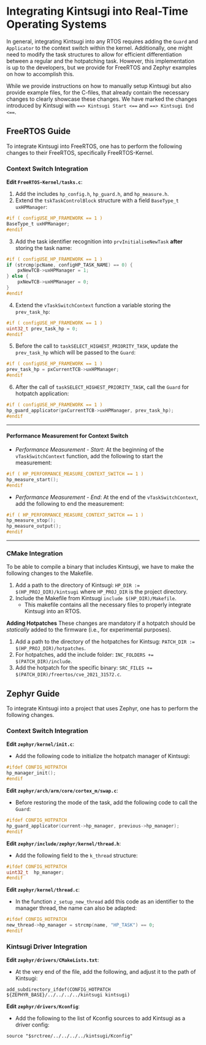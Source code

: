# Integrating Kintsugi into Real-Time Operating Systems

In general, integrating Kintsugi into any RTOS requires adding the `Guard` and `Applicator` to the context switch within the kernel. Additionally, one might need to modify the task structures to allow for efficient differentiation between a regular and the hotpatching task. However, this implementation is up to the developers, but we provide for FreeRTOS and Zephyr examples on how to accomplish this.

While we provide instructions on how to manually setup Kintsugi but also provide example files, for the C-files, that already contain the necessary changes to clearly showcase these changes. We have marked the changes introduced by Kintsugi with `==> Kintsugi Start <==` and `==> Kintsugi End <==`.

## FreeRTOS Guide

To integrate Kintsugi into FreeRTOS, one has to perform the following changes to their FreeRTOS, specifically FreeRTOS-Kernel.

### Context Switch Integration
**Edit `FreeRTOS-Kernel/tasks.c`**:
1) Add the includes `hp_config.h`, `hp_guard.h`, and `hp_measure.h`. 
2) Extend the `tskTaskControlBlock` structure with a field `BaseType_t uxHPManager`:
```C
#if ( configUSE_HP_FRAMEWORK == 1 )
BaseType_t uxHPManager;
#endif

```
3) Add the task identifier recognition into `prvInitialiseNewTask` **after** storing the task name:
```C
#if ( configUSE_HP_FRAMEWORK == 1 ) 
if (strcmp(pcName, configHP_TASK_NAME) == 0) {
    pxNewTCB->uxHPManager = 1;
} else {
    pxNewTCB->uxHPManager = 0;
}
#endif
```

4) Extend the `vTaskSwitchContext` function a variable storing the `prev_task_hp`:
```C
#if ( configUSE_HP_FRAMEWORK == 1 ) 
uint32_t prev_task_hp = 0;
#endif
```

5) Before the call to `taskSELECT_HIGHEST_PRIORITY_TASK`, update the `prev_task_hp` which will be passed to the `Guard`:
```C
#if ( configUSE_HP_FRAMEWORK == 1 )
prev_task_hp = pxCurrentTCB->uxHPManager;
#endif
```

6) After the call of `taskSELECT_HIGHEST_PRIORITY_TASK`, call the `Guard` for hotpatch application:
```C
#if ( configUSE_HP_FRAMEWORK == 1 )
hp_guard_applicator(pxCurrentTCB->uxHPManager, prev_task_hp);
#endif
```

---

#### Performance Measurement for Context Switch

- *Performance Measurement - Start*: At the beginning of the `vTaskSwitchContext` function, add the following to start the measurement:
```C
#if ( HP_PERFORMANCE_MEASURE_CONTEXT_SWITCH == 1 )
hp_measure_start();
#endif
``` 

- *Performance Measurement - End*: At the end of the `vTaskSwitchContext`, add the following to end the measurement:
```C
#if ( HP_PERFORMANCE_MEASURE_CONTEXT_SWITCH == 1 )
hp_measure_stop();
hp_measure_output();
#endif
``` 

---

### CMake Integration
To be able to compile a binary that includes Kintsugi, we have to make the following changes to the Makefile.

1) Add a path to the directory of Kintsugi: `HP_DIR := $(HP_PROJ_DIR)/kintsugi` where `HP_PROJ_DIR` is the project directory.
2) Include the Makefile from Kintsugi `include $(HP_DIR)/Makefile`.
    - This makefile contains all the necessary files to properly integrate Kintsugi into an RTOS.

**Adding Hotpatches**
These changes are mandatory if a hotpatch should be *statically* added to the firmware (i.e., for experimental purposes).
1) Add a path to the directory of the hotpatches for Kintsug: `PATCH_DIR := $(HP_PROJ_DIR)/hotpatches`.
2) For hotpatches, add the include folder: `INC_FOLDERS += $(PATCH_DIR)/include`.
3) Add the hotpatch for the specific binary: `SRC_FILES += $(PATCH_DIR)/freertos/cve_2021_31572.c`.

## Zephyr Guide

To integrate Kintsugi into a project that uses Zephyr, one has to perform the following changes.

### Context Switch Integration
**Edit `zephyr/kernel/init.c`**:
- Add the following code to initialize the hotpatch manager of Kintsugi:
```C
#ifdef CONFIG_HOTPATCH
hp_manager_init();
#endif
```

**Edit `zephyr/arch/arm/core/cortex_m/swap.c`**:
- Before restoring the mode of the task, add the following code to call the `Guard`:
```C
#ifdef CONFIG_HOTPATCH
hp_guard_applicator(current->hp_manager, previous->hp_manager);
#endif
```

**Edit `zephyr/include/zephyr/kernel/thread.h`**:
- Add the following field to the `k_thread` structure:
```C
#ifdef CONFIG_HOTPATCH
uint32_t  hp_manager;
#endif
```

**Edit `zephyr/kernel/thread.c`**:
- In the function `z_setup_new_thread` add this code as an identifier to the manager thread, the name can also be adapted:
```C
#ifdef CONFIG_HOTPATCH
new_thread->hp_manager = strcmp(name, "HP_TASK") == 0;
#endif
```

### Kintsugi Driver Integration
**Edit `zephyr/drivers/CMakeLists.txt`**:
- At the very end of the file, add the following, and adjust it to the path of Kintsugi:
```
add_subdirectory_ifdef(CONFIG_HOTPATCH ${ZEPHYR_BASE}/../../../../kintsugi kintsugi)
```

**Edit `zephyr/drivers/Kconfig`**:
- Add the following to the list of Kconfig sources to add Kintsugi as a driver config:
```
source "$srctree/../../../../kintsugi/Kconfig"
```
